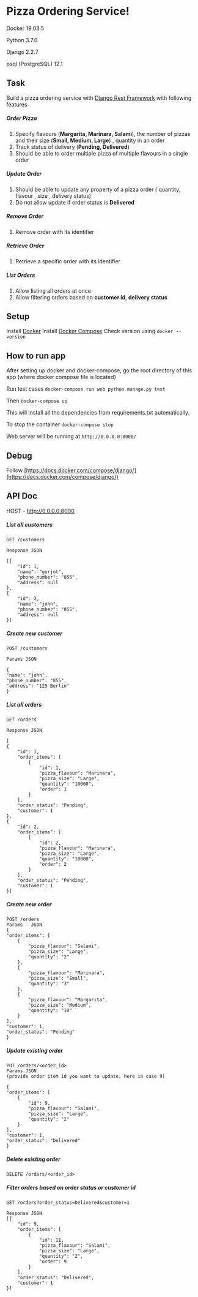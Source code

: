 # Pizza Ordering Service!

Docker  19.03.5

Python 3.7.0

Django 2.2.7

psql (PostgreSQL) 12.1

## Task

Build a pizza ordering service with [Django Rest Framework](https://www.django-rest-framework.org/) with following features

##### Order Pizza

 1. Specify flavours (**Margarita, Marinara, Salami**),  the number of pizzas and their size (**Small, Medium, Large**) , quantity in an order
 2. Track status of delivery (**Pending, Delivered**)
 3. Should be able to order multiple pizza of multiple flavours in a single order 

##### Update Order

 1. Should be able to update any property of a pizza order ( quantity, flavour , size , delivery status)
 2. Do not allow update if order status is **Delivered**

##### Remove Order 

 1. Remove order with its identifier

##### Retrieve Order

 1. Retrieve a specific order with its identifier

##### List Orders

 1. Allow listing all orders at once
 2. Allow filtering orders based on **customer id**, **delivery status**

## Setup

Install [Docker](https://docs.docker.com/v17.09/engine/installation/)
Install [Docker Compose](https://docs.docker.com/compose/install/)
Check version using `docker --version`

## How to run app 
After setting up docker and docker-compose, go the root directory of this app (where docker compose file is located)

Run test cases `docker-compose run web python manage.py test`

 Then `docker-compose up`

This will install all the dependencies from requirements.txt automatically.

To stop the container `docker-compose stop`

Web server will be running at `http://0.0.0.0:8000/`

## Debug

Follow [https://docs.docker.com/compose/django/](https://docs.docker.com/compose/django/)


## API Doc
 
 HOST - http://0.0.0.0:8000
 
 ##### List all customers
 

	GET /customers
    
    Response JSON
    
    [{
        "id": 1,
        "name": "gurjot",
        "phone_number": "855",
        "address": null
    },
    {
        "id": 2,
        "name": "john",
        "phone_number": "855",
        "address": null
    }]

##### Create new customer

    POST /customers
    
    Params JSON
    
    {
    "name": "john",
	"phone_number": "855",
	"address": "125 Berlin"
	}
    
 ##### List all orders

    GET /orders
    
    Response JSON
    
    [
    {
        "id": 1,
        "order_items": [
            {
                "id": 1,
                "pizza_flavour": "Marinara",
                "pizza_size": "Large",
                "quantity": "10000",
                "order": 1
            }
        ],
        "order_status": "Pending",
        "customer": 1
    },
    {
        "id": 2,
        "order_items": [
            {
                "id": 2,
                "pizza_flavour": "Marinara",
                "pizza_size": "Large",
                "quantity": "10000",
                "order": 2
            }
        ],
        "order_status": "Pending",
        "customer": 1
    }]

##### Create new order

    POST /orders
    Params - JSON 
    {
    "order_items": [
        {
            "pizza_flavour": "Salami",
            "pizza_size": "Large",
            "quantity": "2"
        },
        {
            "pizza_flavour": "Marinara",
            "pizza_size": "Small",
            "quantity": "3"
        },
        {
            "pizza_flavour": "Margarita",
            "pizza_size": "Medium",
            "quantity": "10"
        }
    ],
    "customer": 1,
    "order_status": "Pending" 
    }


   
   
   
   ##### Update existing order
   
	PUT /orders/<order_id>
	Params JSON 
	(provide order item id you want to update, here in case 9)
	
    {
    "order_items": [
        {
            "id": 9,
            "pizza_flavour": "Salami",
            "pizza_size": "Large",
            "quantity": "2"
        }
    ],
    "customer": 1,
    "order_status": "Delivered"
    }

##### Delete existing order

    DELETE /orders/<order_id>

##### Filter  orders based on order status or customer id

    GET /orders?order_status=Delivered&customer=1
    
    Response JSON
    [{
        "id": 9,
        "order_items": [
            {
                "id": 11,
                "pizza_flavour": "Salami",
                "pizza_size": "Large",
                "quantity": "2",
                "order": 9
            }
        ],
        "order_status": "Delivered",
        "customer": 1
    }]


